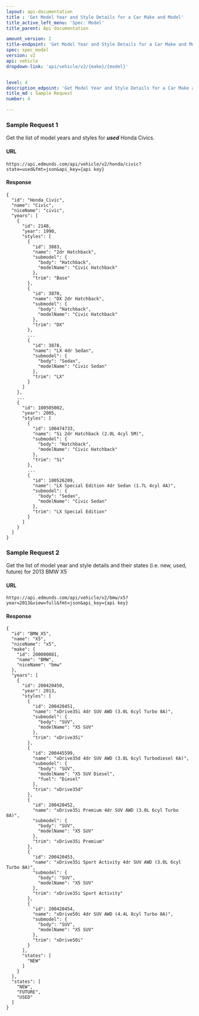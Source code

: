 ```yaml
---
layout: api-documentation
title : 'Get Model Year and Style Details for a Car Make and Model'
title_active_left_menu: 'Spec: Model'
title_parent: Api documentation

amount_version: 2
title-endpoint: 'Get Model Year and Style Details for a Car Make and Model'
spec: spec_model
version: v2
api: vehicle
dropdown-link: 'api/vehicle/v2/{make}/{model}'


level: 4
description_edpoint: 'Get Model Year and Style Details for a Car Make and Model'
title_md : Sample Request
number: 4

---
```


### Sample Request 1

Get the list of model years and styles for ***used*** Honda Civics.

#### URL

	https://api.edmunds.com/api/vehicle/v2/honda/civic?state=used&fmt=json&api_key={api key}
	
#### Response

	{
	  "id": "Honda_Civic",
	  "name": "Civic",
	  "niceName": "civic",
	  "years": [
	    {
	      "id": 2148,
	      "year": 1990,
	      "styles": [
	        {
	          "id": 3883,
	          "name": "2dr Hatchback",
	          "submodel": {
	            "body": "Hatchback",
	            "modelName": "Civic Hatchback"
	          },
	          "trim": "Base"
	        },
	        {
	          "id": 3870,
	          "name": "DX 2dr Hatchback",
	          "submodel": {
	            "body": "Hatchback",
	            "modelName": "Civic Hatchback"
	          },
	          "trim": "DX"
	        },
	        ...
	        {
	          "id": 3878,
	          "name": "LX 4dr Sedan",
	          "submodel": {
	            "body": "Sedan",
	            "modelName": "Civic Sedan"
	          },
	          "trim": "LX"
	        }
	      ]
	    },
	    ...
	    {
	      "id": 100505002,
	      "year": 2005,
	      "styles": [
	        {
	          "id": 100474733,
	          "name": "Si 2dr Hatchback (2.0L 4cyl 5M)",
	          "submodel": {
	            "body": "Hatchback",
	            "modelName": "Civic Hatchback"
	          },
	          "trim": "Si"
	        },
	        ...
	        {
	          "id": 100526209,
	          "name": "LX Special Edition 4dr Sedan (1.7L 4cyl 4A)",
	          "submodel": {
	            "body": "Sedan",
	            "modelName": "Civic Sedan"
	          },
	          "trim": "LX Special Edition"
	        }
	      ]
	    }
	  ]
	}
	
### Sample Request 2

Get the list of model year and style details and their states (i.e. new, used, future) for 2013 BMW X5

#### URL

	https://api.edmunds.com/api/vehicle/v2/bmw/x5?year=2013&view=full&fmt=json&api_key={api key}

#### Response

	{
	  "id": "BMW_X5",
	  "name": "X5",
	  "niceName": "x5",
	  "make": {
	    "id": 200000081,
	    "name": "BMW",
	    "niceName": "bmw"
	  },
	  "years": [
	    {
	      "id": 200420450,
	      "year": 2013,
	      "styles": [
	        {
	          "id": 200420451,
	          "name": "xDrive35i 4dr SUV AWD (3.0L 6cyl Turbo 8A)",
	          "submodel": {
	            "body": "SUV",
	            "modelName": "X5 SUV"
	          },
	          "trim": "xDrive35i"
	        },
	        {
	          "id": 200445599,
	          "name": "xDrive35d 4dr SUV AWD (3.0L 6cyl Turbodiesel 6A)",
	          "submodel": {
	            "body": "SUV",
	            "modelName": "X5 SUV Diesel",
	            "fuel": "Diesel"
	          },
	          "trim": "xDrive35d"
	        },
	        {
	          "id": 200420452,
	          "name": "xDrive35i Premium 4dr SUV AWD (3.0L 6cyl Turbo 8A)",
	          "submodel": {
	            "body": "SUV",
	            "modelName": "X5 SUV"
	          },
	          "trim": "xDrive35i Premium"
	        },
	        {
	          "id": 200420453,
	          "name": "xDrive35i Sport Activity 4dr SUV AWD (3.0L 6cyl Turbo 8A)",
	          "submodel": {
	            "body": "SUV",
	            "modelName": "X5 SUV"
	          },
	          "trim": "xDrive35i Sport Activity"
	        },
	        {
	          "id": 200420454,
	          "name": "xDrive50i 4dr SUV AWD (4.4L 8cyl Turbo 8A)",
	          "submodel": {
	            "body": "SUV",
	            "modelName": "X5 SUV"
	          },
	          "trim": "xDrive50i"
	        }
	      ],
	      "states": [
	        "NEW"
	      ]
	    }
	  ],
	  "states": [
	    "NEW",
	    "FUTURE",
	    "USED"
	  ]
	}